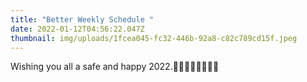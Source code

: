 ```yaml
---
title: "Better Weekly Schedule "
date: 2022-01-12T04:56:22.047Z
thumbnail: img/uploads/1fcea045-fc32-446b-92a8-c82c789cd15f.jpeg
---
```

Wishing you all a safe and happy 2022.🙏🏽💐🎉💥💕🏓🏓